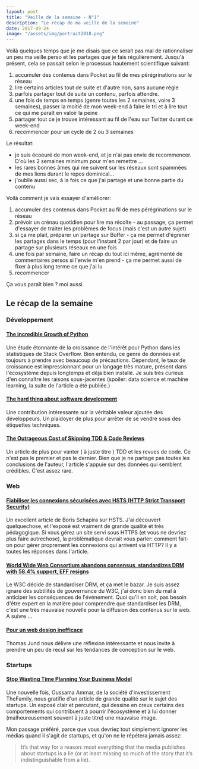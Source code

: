 ```yaml
---
layout: post
title: "Veille de la semaine - N°1"
description: "Le récap de ma veille de la semaine"
date: 2017-09-24
image: "/assets/img/portrait2018.png"
---
```


Voilà quelques temps que je me disais que ce serait pas mal de rationnaliser un peu ma veille perso et les partages que je fais régulièrement. Jusqu'à présent, cela se passait selon le processus hautement scientifique suivant: 

1. accumuler des contenus dans Pocket au fil de mes pérégrinations sur le réseau
2. lire certains articles tout de suite et d'autre non, sans aucune règle
3. parfois partager tout de suite un contenu, parfois attendre.
4. une fois de temps en temps (genre toutes les 2 semaines, voire 3 semaines), passer la moitié de mon week-end à faire le tri et à lire tout ce qui me paraît en valoir la peine
5. partager tout ce je trouve intéressant au fil de l'eau sur Twitter durant ce week-end
6. recommencer pour un cycle de 2 ou 3 semaines

Le résultat:
- je suis écoeuré de mon week-end, et je n'ai pas envie de recommencer. D'où les 2 semaines minimum pour m'en remettre ... 
- les rares bonnes âmes qui me suivent sur les réseaux sont spammées de mes liens durant le repos dominical... 
- j'oublie aussi sec, à la fois ce que j'ai partagé et une bonne partie du contenu

Voilà comment je vais essayer d'améliorer:

1. accumuler des contenus dans Pocket au fil de mes pérégrinations sur le réseau
2. prévoir un crénau quotidien pour lire ma récolte - au passage, ça permet d'essayer de traiter les problèmes de focus (mais c'est un autre sujet)
3. si ça me plait, préparer un partage sur Buffer - ça me permet d'égrener les partages dans le temps (pour l'instant 2 par jour) et de faire un partage sur plusieurs réseaux en une fois
4. une fois par semaine, faire un récap du tout ici même, agrémenté de commentaires persos si l'envie m'en prend - ça me permet aussi de fixer à plus long terme ce que j'ai lu
5. recommencer

Ça vous paraît bien ? moi aussi. 

## Le récap de la semaine

### Développement

#### [The incredible Growth of Python](https://stackoverflow.blog/2017/09/06/incredible-growth-python/)

Une étude étonnante de la croissance de l'intérêt pour Python dans les statistiques de Stack Overflow. Bien entendu, ce genre de données est toujours à prendre avec beaucoup de précautions.
Cependant, le taux de croissance est impressionnant pour un langage très mature, présent dans l'écosystème depuis longtemps et déjà bien installé. Je suis très curieux d'en connaître les raisons sous-jacentes (spoiler: data science et machine learning, la suite de l'article a été publiée.)

#### [The hard thing about software development](https://www.linkedin.com/pulse/hard-thing-software-development-jesse-watson/)

Une contribution intéressante sur la véritable valeur ajoutée des développeurs. Un plaidoyer de plus pour arrêter de se vendre sous des étiquettes techniques.

#### [The Outrageous Cost of Skipping TDD & Code Reviews](https://medium.com/javascript-scene/the-outrageous-cost-of-skipping-tdd-code-reviews-57887064c412)

Un article de plus pour vanter ( à juste titre ) TDD et les revues de code. Ce n'est pas le premier et pas le dernier. Bien que je ne partage pas toutes les conclusions de l'auteur, l'article s'appuie sur des données qui semblent crédibles. C'est assez rare.

### Web 

#### [Fiabiliser les connexions sécurisées avec HSTS (HTTP Strict Transport Security)](https://blog.dareboost.com/fr/2017/09/hsts-fiabiliser-connexions-securisees/)

Un excellent article de Boris Schapira sur HSTS. J'ai découvert quelquechose, et l'exposé est vraiment de grande qualité et très pédagogique. Si vous gérez un site servi sous HTTPS (et vous ne devriez plus faire autrechose), la problématique devrait vous parler: comment fait-on pour gérer proprement les connexions qui arrivent via HTTP? Il y a toutes les réponses dans l'article.

#### [World Wide Web Consortium abandons consensus, standardizes DRM with 58.4% support, EFF resigns](https://boingboing.net/2017/09/18/antifeatures-for-all.html)
 
Le W3C décide de standardiser DRM, et ça met le bazar. Je suis assez ignare des subtilités de gouvernance du W3C, j'ai donc bien du mal à anticiper les conséquences de l'événement. 
Quoi qu'il en soit, pas besoin d'être expert en la matière pour comprendre que standardiser les DRM, c'est une très mauvaise nouvelle pour la diffusion des contenus sur le web. A suivre ...
 
#### [Pour un web design inefficace](http://sacripant.fr/notes/38/pour-un-web-design-inefficace)

Thomas Jund nous délivre une réflexion intéressante et nous invite à prendre un peu de recul sur les tendances de conception sur le web.

### Startups

#### [Stop Wasting Time Planning Your Business Model](https://salon.thefamily.co/stop-wasting-time-planning-your-business-model-50275e8d054b)

Une nouvelle fois, Oussama Ammar, de la société d'investissement TheFamily, nous gratifie d'un article de grande qualité sur le sujet des startups. Un exposé clair et percutant, qui dessine en creux certains des comportements qui contribuent à pourrir l'écosystème et à lui donner (malheureusement souvent à juste titre) une mauvaise image. 

Mon passage préféré, parce que vous devriez tout simplement ignorer les médias quand il s'agit de startups, et qu'on ne le répétera jamais assez:

> It’s that way for a reason: most everything that the media publishes about startups is a lie (or at least missing so much of the story that it’s indistinguishable from a lie).
